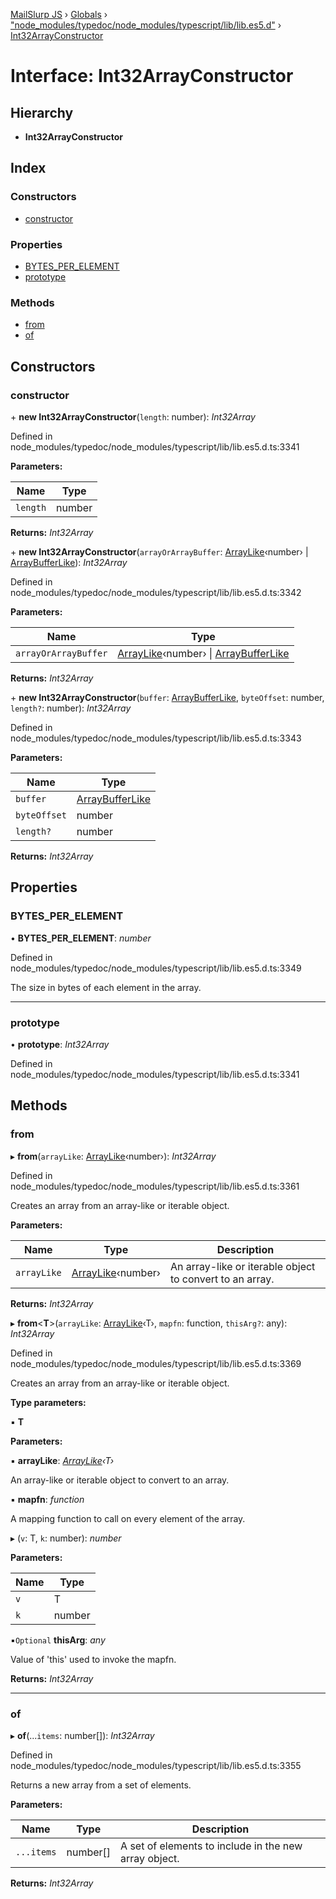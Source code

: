 [MailSlurp JS](../README.md) › [Globals](../globals.md) › ["node_modules/typedoc/node_modules/typescript/lib/lib.es5.d"](../modules/_node_modules_typedoc_node_modules_typescript_lib_lib_es5_d_.md) › [Int32ArrayConstructor](_node_modules_typedoc_node_modules_typescript_lib_lib_es5_d_.int32arrayconstructor.md)

# Interface: Int32ArrayConstructor

## Hierarchy

* **Int32ArrayConstructor**

## Index

### Constructors

* [constructor](_node_modules_typedoc_node_modules_typescript_lib_lib_es5_d_.int32arrayconstructor.md#constructor)

### Properties

* [BYTES_PER_ELEMENT](_node_modules_typedoc_node_modules_typescript_lib_lib_es5_d_.int32arrayconstructor.md#bytes_per_element)
* [prototype](_node_modules_typedoc_node_modules_typescript_lib_lib_es5_d_.int32arrayconstructor.md#prototype)

### Methods

* [from](_node_modules_typedoc_node_modules_typescript_lib_lib_es5_d_.int32arrayconstructor.md#from)
* [of](_node_modules_typedoc_node_modules_typescript_lib_lib_es5_d_.int32arrayconstructor.md#of)

## Constructors

###  constructor

\+ **new Int32ArrayConstructor**(`length`: number): *Int32Array*

Defined in node_modules/typedoc/node_modules/typescript/lib/lib.es5.d.ts:3341

**Parameters:**

Name | Type |
------ | ------ |
`length` | number |

**Returns:** *Int32Array*

\+ **new Int32ArrayConstructor**(`arrayOrArrayBuffer`: [ArrayLike](_node_modules_typedoc_node_modules_typescript_lib_lib_es5_d_.arraylike.md)‹number› | [ArrayBufferLike](../modules/_node_modules_typedoc_node_modules_typescript_lib_lib_es5_d_.md#arraybufferlike)): *Int32Array*

Defined in node_modules/typedoc/node_modules/typescript/lib/lib.es5.d.ts:3342

**Parameters:**

Name | Type |
------ | ------ |
`arrayOrArrayBuffer` | [ArrayLike](_node_modules_typedoc_node_modules_typescript_lib_lib_es5_d_.arraylike.md)‹number› &#124; [ArrayBufferLike](../modules/_node_modules_typedoc_node_modules_typescript_lib_lib_es5_d_.md#arraybufferlike) |

**Returns:** *Int32Array*

\+ **new Int32ArrayConstructor**(`buffer`: [ArrayBufferLike](../modules/_node_modules_typedoc_node_modules_typescript_lib_lib_es5_d_.md#arraybufferlike), `byteOffset`: number, `length?`: number): *Int32Array*

Defined in node_modules/typedoc/node_modules/typescript/lib/lib.es5.d.ts:3343

**Parameters:**

Name | Type |
------ | ------ |
`buffer` | [ArrayBufferLike](../modules/_node_modules_typedoc_node_modules_typescript_lib_lib_es5_d_.md#arraybufferlike) |
`byteOffset` | number |
`length?` | number |

**Returns:** *Int32Array*

## Properties

###  BYTES_PER_ELEMENT

• **BYTES_PER_ELEMENT**: *number*

Defined in node_modules/typedoc/node_modules/typescript/lib/lib.es5.d.ts:3349

The size in bytes of each element in the array.

___

###  prototype

• **prototype**: *Int32Array*

Defined in node_modules/typedoc/node_modules/typescript/lib/lib.es5.d.ts:3341

## Methods

###  from

▸ **from**(`arrayLike`: [ArrayLike](_node_modules_typedoc_node_modules_typescript_lib_lib_es5_d_.arraylike.md)‹number›): *Int32Array*

Defined in node_modules/typedoc/node_modules/typescript/lib/lib.es5.d.ts:3361

Creates an array from an array-like or iterable object.

**Parameters:**

Name | Type | Description |
------ | ------ | ------ |
`arrayLike` | [ArrayLike](_node_modules_typedoc_node_modules_typescript_lib_lib_es5_d_.arraylike.md)‹number› | An array-like or iterable object to convert to an array.  |

**Returns:** *Int32Array*

▸ **from**<**T**>(`arrayLike`: [ArrayLike](_node_modules_typedoc_node_modules_typescript_lib_lib_es5_d_.arraylike.md)‹T›, `mapfn`: function, `thisArg?`: any): *Int32Array*

Defined in node_modules/typedoc/node_modules/typescript/lib/lib.es5.d.ts:3369

Creates an array from an array-like or iterable object.

**Type parameters:**

▪ **T**

**Parameters:**

▪ **arrayLike**: *[ArrayLike](_node_modules_typedoc_node_modules_typescript_lib_lib_es5_d_.arraylike.md)‹T›*

An array-like or iterable object to convert to an array.

▪ **mapfn**: *function*

A mapping function to call on every element of the array.

▸ (`v`: T, `k`: number): *number*

**Parameters:**

Name | Type |
------ | ------ |
`v` | T |
`k` | number |

▪`Optional`  **thisArg**: *any*

Value of 'this' used to invoke the mapfn.

**Returns:** *Int32Array*

___

###  of

▸ **of**(...`items`: number[]): *Int32Array*

Defined in node_modules/typedoc/node_modules/typescript/lib/lib.es5.d.ts:3355

Returns a new array from a set of elements.

**Parameters:**

Name | Type | Description |
------ | ------ | ------ |
`...items` | number[] | A set of elements to include in the new array object.  |

**Returns:** *Int32Array*
